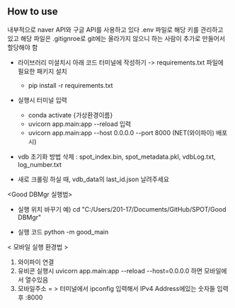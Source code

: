 ## How to use 
내부적으로 naver API와 구글 API를 사용하고 있다
.env 파일로 해당 키를 관리하고 있고 해당 파일은 .gitignroe로 git에는 올라가지 않으니
하는 사람이 추가로 만들어서 할당해야 함

- 라이브러리 미설치시 아래 코드 터미널에 작성하기
-> requirements.txt 파일에 필요한 패키지 설치
  - pip install -r requirements.txt

- 실행시 터미널 입력
  - conda activate {가상환경이름}
  - uvicorn app.main:app --reload 입력
  - uvicorn app.main:app --host 0.0.0.0 --port 8000 (NET(와이파이) 배포시)

- vdb 초기화 방법
삭제 : spot_index.bin, spot_metadata.pkl, vdbLog.txt, log_number.txt
- 새로 크롤링 하실 때, vdb_data의 last_id.json 날려주세요

<Good DBMgr 실행법>
- 실행 위치 바꾸기
예) cd "C:/Users/201-17/Documents/GitHub/SPOT/Good DBMgr"

- 실행 코드
python -m good_main

< 모바일 실행 환경법 >
1. 와이파이 연결 
2. 유비콘 실행시 uvicorn app.main:app --reload --host=0.0.0.0 하면 모바일에서 열수있음
3. 모바일주소 = > 터미널에서 ipconfig 입력해서 IPv4 Address에있는 숫자들 입력 후 :8000 